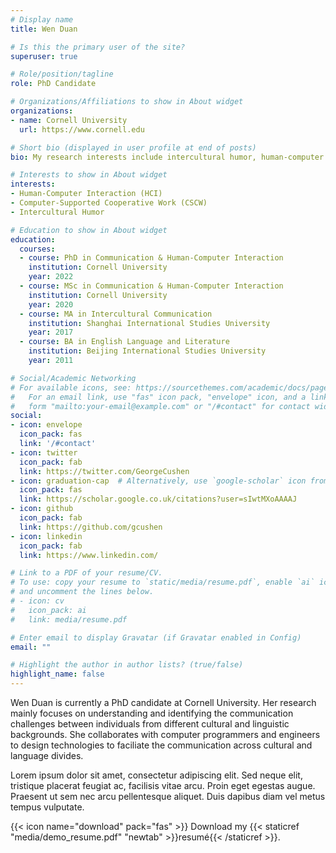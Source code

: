 ```yaml
---
# Display name
title: Wen Duan

# Is this the primary user of the site?
superuser: true

# Role/position/tagline
role: PhD Candidate

# Organizations/Affiliations to show in About widget
organizations:
- name: Cornell University
  url: https://www.cornell.edu

# Short bio (displayed in user profile at end of posts)
bio: My research interests include intercultural humor, human-computer interaction (HCI), computer-supported cooperative work (CSCW).

# Interests to show in About widget
interests:
- Human-Computer Interaction (HCI)
- Computer-Supported Cooperative Work (CSCW)
- Intercultural Humor

# Education to show in About widget
education:
  courses:
  - course: PhD in Communication & Human-Computer Interaction
    institution: Cornell University
    year: 2022
  - course: MSc in Communication & Human-Computer Interaction
    institution: Cornell University
    year: 2020
  - course: MA in Intercultural Communication
    institution: Shanghai International Studies University
    year: 2017
  - course: BA in English Language and Literature
    institution: Beijing International Studies University
    year: 2011

# Social/Academic Networking
# For available icons, see: https://sourcethemes.com/academic/docs/page-builder/#icons
#   For an email link, use "fas" icon pack, "envelope" icon, and a link in the
#   form "mailto:your-email@example.com" or "/#contact" for contact widget.
social:
- icon: envelope
  icon_pack: fas
  link: '/#contact'
- icon: twitter
  icon_pack: fab
  link: https://twitter.com/GeorgeCushen
- icon: graduation-cap  # Alternatively, use `google-scholar` icon from `ai` icon pack
  icon_pack: fas
  link: https://scholar.google.co.uk/citations?user=sIwtMXoAAAAJ
- icon: github
  icon_pack: fab
  link: https://github.com/gcushen
- icon: linkedin
  icon_pack: fab
  link: https://www.linkedin.com/

# Link to a PDF of your resume/CV.
# To use: copy your resume to `static/media/resume.pdf`, enable `ai` icons in `params.toml`, 
# and uncomment the lines below.
# - icon: cv
#   icon_pack: ai
#   link: media/resume.pdf

# Enter email to display Gravatar (if Gravatar enabled in Config)
email: ""

# Highlight the author in author lists? (true/false)
highlight_name: false
---
```


Wen Duan is currently a PhD candidate at Cornell University. Her research mainly focuses on understanding and identifying the communication challenges between individuals from different cultural and linguistic backgrounds. She collaborates with computer programmers and engineers to design technologies to faciliate the communication across cultural and language divides. 

Lorem ipsum dolor sit amet, consectetur adipiscing elit. Sed neque elit, tristique placerat feugiat ac, facilisis vitae arcu. Proin eget egestas augue. Praesent ut sem nec arcu pellentesque aliquet. Duis dapibus diam vel metus tempus vulputate.

{{< icon name="download" pack="fas" >}} Download my {{< staticref "media/demo_resume.pdf" "newtab" >}}resumé{{< /staticref >}}.
